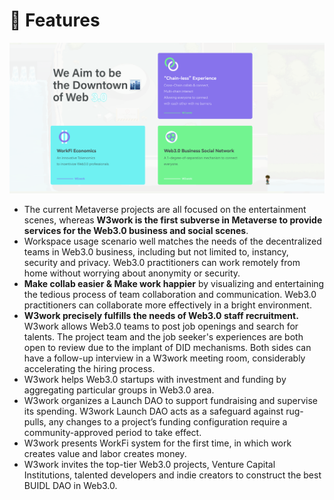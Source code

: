 # 🍭 Features

![](<../.gitbook/assets/image (6).png>)

* The current Metaverse projects are all focused on the entertainment scenes, whereas **W3work is the first subverse in Metaverse to provide services for the Web3.0 business and social scenes**.&#x20;
* Workspace usage scenario well matches the needs of the decentralized teams in Web3.0 business, including but not limited to, instancy, security and privacy. Web3.0 practitioners can work remotely from home without worrying about anonymity or security.
* **Make collab easier & Make work happier** by visualizing and entertaining the tedious process of team collaboration and communication. Web3.0 practitioners can collaborate more effectively in a bright environment.
* **W3work precisely fulfills the needs of Web3.0 staff recruitment.** W3work allows Web3.0 teams to post job openings and search for talents. The project team and the job seeker's experiences are both open to review due to the implant of DID mechanisms. Both sides can have a follow-up interview in a W3work meeting room, considerably accelerating the hiring process.
* W3work helps Web3.0 startups with investment and funding by aggregating particular groups in Web3.0 area.&#x20;
* W3work organizes a Launch DAO to support fundraising and supervise its spending. W3work Launch DAO acts as a safeguard against rug-pulls, any changes to a project’s funding configuration require a community-approved period to take effect.&#x20;
* W3work presents WorkFi system for the first time, in which work creates value and labor creates money.&#x20;
* W3work invites the top-tier Web3.0 projects, Venture Capital Institutions, talented developers and indie creators to construct the best BUIDL DAO in Web3.0.
